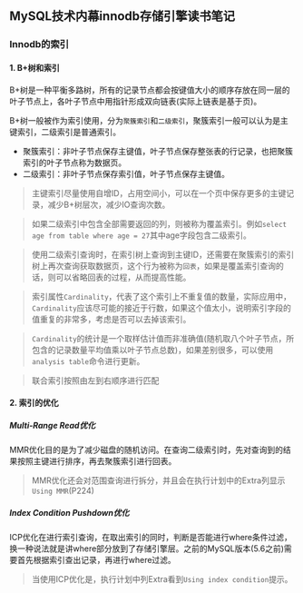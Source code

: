 ## MySQL技术内幕innodb存储引擎读书笔记
### Innodb的索引

#### 1. B+树和索引
B+树是一种平衡多路树，所有的记录节点都会按键值大小的顺序存放在同一层的叶子节点上，各叶子节点中用指针形成双向链表(实际上链表是基于页)。

B+树一般被作为索引使用，分为`聚簇索引`和`二级索引`，聚簇索引一般可以认为是主键索引，二级索引是普通索引。
- 聚簇索引：非叶子节点保存主键值，叶子节点保存整张表的行记录，也把聚簇索引的叶子节点称为数据页。 
- 二级索引：非叶子节点保存索引值，叶子节点保存主键值。

> 主键索引尽量使用自增ID，占用空间小，可以在一个页中保存更多的主键记录，减少B+树层次，减少IO查询次数。

> 如果二级索引中包含全部需要返回的列，则被称为覆盖索引。例如`select age from table where age = 27`其中age字段包含二级索引。

> 使用二级索引查询时，在索引树上查询到主键ID，还需要在聚簇索引的索引树上再次查询获取数据页，这个行为被称为`回表`，如果是覆盖索引查询的话，则可以省略回表的过程，从而提高性能。

> 索引属性`Cardinality`，代表了这个索引上不重复值的数量，实际应用中，`Cardinality`应该尽可能的接近于行数，如果这个值太小，说明索引字段的值重复的非常多，考虑是否可以去掉该索引。

> `Cardinality`的统计是一个取样估计值而非准确值(随机取八个叶子节点，所包含的记录数量平均值乘以叶子节点总数)，如果差别很多，可以使用`analysis table`命令进行更新。

> 联合索引按照由左到右顺序进行匹配

#### 2. 索引的优化
##### Multi-Range Read优化

MMR优化目的是为了减少磁盘的随机访问。在查询二级索引时，先对查询到的结果按照主键进行排序，再去聚簇索引进行回表。

> MMR优化还会对范围查询进行拆分，并且会在执行计划中的Extra列显示`Using MMR`(P224)

##### Index Condition Pushdown优化

ICP优化在进行索引查询，在取出索引的同时，判断是否能进行where条件过滤，换一种说法就是讲where部分放到了存储引擎层。之前的MySQL版本(5.6之前)需要首先根据索引查出记录，再进行where过滤。

> 当使用ICP优化是，执行计划中列Extra看到`Using index condition`提示。